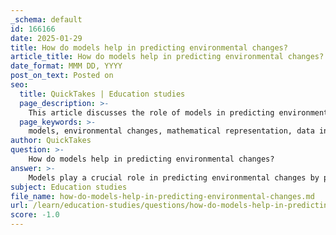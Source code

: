 ```yaml
---
_schema: default
id: 166166
date: 2025-01-29
title: How do models help in predicting environmental changes?
article_title: How do models help in predicting environmental changes?
date_format: MMM DD, YYYY
post_on_text: Posted on
seo:
  title: QuickTakes | Education studies
  page_description: >-
    This article discusses the role of models in predicting environmental changes, highlighting their importance in simulating complex systems, integrating data, and allowing scenario analysis to inform decision-making for climate and ecological management.
  page_keywords: >-
    models, environmental changes, mathematical representation, data integration, simulated environments, scenario analysis, long-term predictions, testing hypotheses, climate models, ecological dynamics
author: QuickTakes
question: >-
    How do models help in predicting environmental changes?
answer: >-
    Models play a crucial role in predicting environmental changes by providing structured representations of complex systems. These models can be mathematical, physical, or conceptual, and they help scientists simulate and understand the behavior of environmental variables over time. Here are several ways in which models contribute to predicting environmental changes:\n\n1. **Mathematical Representation**: Many environmental models use mathematical equations to describe relationships between different variables. For instance, climate models utilize equations that incorporate factors such as greenhouse gas emissions, solar radiation, and ocean currents to predict future climate conditions based on current data. This allows researchers to forecast changes in temperature, precipitation patterns, and extreme weather events.\n\n2. **Data Integration**: Models can integrate vast amounts of data from various sources, including historical records, satellite imagery, and real-time observations. By analyzing this data, models can identify trends and patterns that inform predictions about future environmental changes. For example, machine learning algorithms can be trained on historical climate data to recognize patterns and make forecasts about future climate scenarios.\n\n3. **Simulated Environments**: In ecological research, scientists often create simulated environments (such as visors or mesocosms) to test hypotheses about ecosystem dynamics. These models allow researchers to manipulate variables and observe potential outcomes, providing insights into how ecosystems might respond to changes such as pollution or climate change.\n\n4. **Scenario Analysis**: Models enable researchers to conduct scenario analyses, where different future conditions (e.g., varying levels of carbon emissions) are simulated to assess potential impacts on ecosystems and human societies. This helps policymakers understand the consequences of different actions and make informed decisions regarding environmental management.\n\n5. **Long-term Predictions**: Long-term ecological research areas collect data over extended periods, allowing models to be calibrated and refined based on observed changes. For example, researchers can analyze thermal profiles in lakes over decades to assess how surface temperatures are changing due to global climate change, thereby improving the accuracy of predictions.\n\n6. **Testing Hypotheses**: Models provide a framework for testing scientific hypotheses about environmental processes. By simulating different conditions and observing the outcomes, researchers can validate or refute their hypotheses, leading to a better understanding of ecological dynamics.\n\nIn summary, models are essential tools in environmental science that facilitate the prediction of changes by simulating complex interactions within ecosystems, integrating diverse data sources, and allowing for scenario testing. They help scientists and policymakers anticipate future environmental conditions and devise strategies to mitigate adverse impacts.
subject: Education studies
file_name: how-do-models-help-in-predicting-environmental-changes.md
url: /learn/education-studies/questions/how-do-models-help-in-predicting-environmental-changes
score: -1.0
---
```


&nbsp;